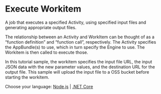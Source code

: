 # Execute Workitem

A job that executes a specified Activity, using specified input files and generating appropriate output files.

The relationship between an Activity and WorkItem can be thought of as a “function definition” and “function call”, respectively. The Activity specifies the AppBundle(s) to use, which in turn specify the Engine to use. The Workitem is then called to execute those.

In this tutorial sample, the workitem specifies the input file URL, the input JSON data with the new parameter values, and the destination URL for the output file. This sample will upload the input file to a OSS bucket before starting the workitem.

Choose your language: [Node.js](designautomation/workitem/nodejs) | [.NET Core](designautomation/workitem/netcore)